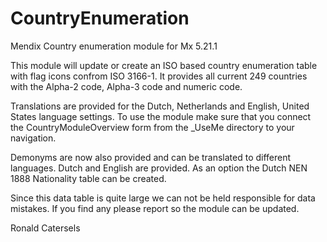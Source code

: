 # CountryEnumeration
Mendix Country enumeration module for Mx 5.21.1

This module will update or create an ISO based country enumeration table with flag icons confrom ISO 3166-1. 
It provides all current 249 countries with the Alpha-2 code, Alpha-3 code and numeric code.

Translations are provided for the Dutch, Netherlands and English, United States language settings. To use the module make sure that you connect the CountryModuleOverview form from the _UseMe directory to your navigation. 

Demonyms are now also provided and can be translated to different languages. Dutch and English are provided.
As an option the Dutch NEN 1888 Nationality table can be created.

Since this data table is quite large we can not be held responsible for data mistakes. If you find any please report so 
the module can be updated.

Ronald Catersels
